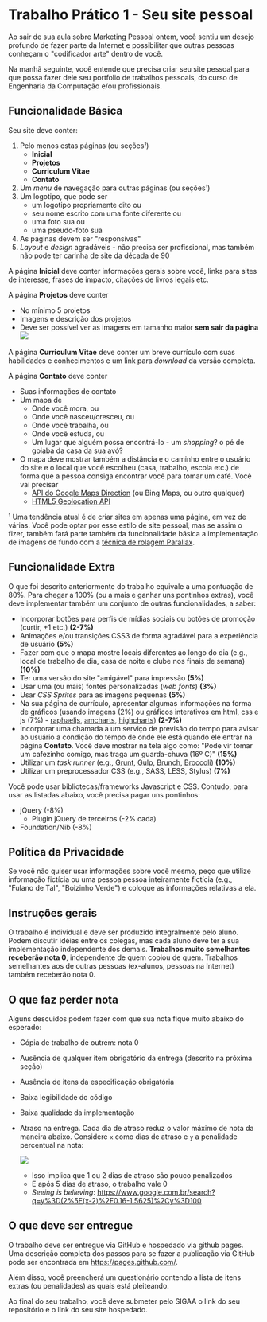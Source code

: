 # Trabalho Prático 1 - Seu site pessoal

Ao sair de sua aula sobre Marketing Pessoal ontem, você sentiu um desejo
profundo de fazer parte da Internet e possibilitar que outras pessoas conheçam
o "codificador arte" dentro de você.

Na manhã seguinte, você entende que precisa criar seu site pessoal para que
possa fazer dele seu portfolio de trabalhos pessoais, do curso de Engenharia da
Computação e/ou profissionais.

## Funcionalidade Básica

Seu site deve conter:

1. Pelo menos estas páginas (ou seções¹)
   - **Inicial**
   - **Projetos**
   - **Curriculum Vitae**
   - **Contato**
1. Um _menu_ de navegação para outras páginas (ou seções¹)
1. Um logotipo, que pode ser
   - um logotipo propriamente dito ou
   - seu nome escrito com uma fonte diferente ou
   - uma foto sua ou
   - uma pseudo-foto sua
1. As páginas devem ser "responsivas"
1. _Layout_ e _design_ agradáveis - não precisa ser profissional, mas também não
  pode ter carinha de site da década de 90

A página **Inicial** deve conter informações gerais sobre você, links para sites
 de interesse, frases de impacto, citações de livros legais etc.

A página **Projetos** deve conter
- No mínimo 5 projetos
- Imagens e descrição dos projetos
- Deve ser possível ver as imagens em tamanho maior **sem sair da página**
  ![](images/cheiro-small.png)


A página **Curriculum Vitae** deve conter um breve currículo com suas
habilidades e conhecimentos e um link para _download_ da versão completa.

A página **Contato** deve conter
- Suas informações de contato
- Um mapa de
  - Onde você mora, ou
  - Onde você nasceu/cresceu, ou
  - Onde você trabalha, ou
  - Onde você estuda, ou
  - Um lugar que alguém possa encontrá-lo - um _shopping_? o pé de goiaba da casa
    da sua avó?
- O mapa deve mostrar também a distância e o caminho entre o usuário do site
  e o local que você escolheu (casa, trabalho, escola etc.) de forma que a
  pessoa consiga encontrar você para tomar um café. Você vai precisar
  - [API do Google Maps Direction](https://developers.google.com/maps/documentation/directions/#Introduction) (ou Bing Maps, ou outro qualquer)
  - [HTML5 Geolocation API](https://developer.mozilla.org/pt-BR/docs/Using_geolocation)


¹ Uma tendência atual é de criar sites em apenas uma página, em vez de várias.
Você pode optar por esse estilo de site pessoal, mas se assim o fizer, também
fará parte também da funcionalidade básica a implementação de imagens de fundo
com a [técnica de rolagem Parallax](https://ihatetomatoes.net/simple-parallax-scrolling-tutorial/).


## Funcionalidade Extra

O que foi descrito anteriormente do trabalho equivale a uma pontuação de 80%.
Para chegar a 100% (ou a mais e ganhar uns pontinhos extras), você deve
implementar também um conjunto de outras funcionalidades, a saber:

- Incorporar botões para perfis de mídias sociais ou botões de promoção
  (curtir, +1 etc.) **(2-7%)**
- Animações e/ou transições CSS3 de forma agradável para a experiência de
  usuário **(5%)**
- Fazer com que o mapa mostre locais diferentes ao longo do dia (e.g., local
  de trabalho de dia, casa de noite e clube nos finais de semana) **(10%)**
- Ter uma versão do site "amigável" para impressão **(5%)**
- Usar uma (ou mais) fontes personalizadas (_web fonts_) **(3%)**
- Usar _CSS Sprites_ para as imagens pequenas **(5%)**
- Na sua página de currículo, apresentar algumas informações na forma de
  gráficos (usando imagens (2%) ou gráficos interativos em html, css e js (7%) - [raphaeljs](http://raphaeljs.com/), [amcharts](http://www.amcharts.com/), [highcharts](http://www.highcharts.com/)) **(2-7%)**
- Incorporar uma chamada a um serviço de previsão do tempo para avisar ao
  usuário a condição do tempo de onde ele está quando ele entrar na página
  **Contato**. Você deve mostrar na tela algo como: "Pode vir tomar um cafezinho
  comigo, mas traga um guarda-chuva (16º C)" **(15%)**
- Utilizar um _task runner_ (e.g., [Grunt](http://gruntjs.com/), [Gulp](http://gulpjs.com/), [Brunch](http://brunch.io/), [Broccoli](https://github.com/broccolijs/broccoli)) **(10%)**
- Utilizar um preprocessador CSS (e.g., SASS, LESS, Stylus) **(7%)**


Você pode usar bibliotecas/frameworks Javascript e CSS. Contudo, para usar as
listadas abaixo, você precisa pagar uns pontinhos:

- jQuery (-8%)
  - Plugin jQuery de terceiros (-2% cada)
- Foundation/Nib (-8%)


## Política da Privacidade

Se você não quiser usar informações sobre você mesmo, peço que utilize
informação fictícia ou uma pessoa pessoa inteiramente fictícia (e.g.,
"Fulano de Tal", "Boizinho Verde") e coloque as informações relativas a ela.


## Instruções gerais

O trabalho é individual e deve ser produzido integralmente pelo aluno. Podem discutir
idéias entre os colegas, mas cada aluno deve ter a sua implementação independente dos
demais. **Trabalhos muito semelhantes receberão nota 0**, independente de quem copiou
de quem. Trabalhos semelhantes aos de outras pessoas (ex-alunos, pessoas na Internet)
também receberão nota 0.


## O que faz perder nota

Alguns descuidos podem fazer com que sua nota fique muito abaixo do esperado:
- Cópia de trabalho de outrem: nota 0
- Ausência de qualquer item obrigatório da entrega (descrito na próxima seção)
- Ausência de itens da especificação obrigatória
- Baixa legibilidade do código
- Baixa qualidade da implementação
- Atraso na entrega. Cada dia de atraso reduz o valor máximo de nota da
  maneira abaixo. Considere `x` como dias de atraso e `y` a penalidade
  percentual na nota:

  ![](images/penalidade-por-atraso.png)
  - Isso implica que 1 ou 2 dias de atraso são pouco penalizados
  - E após 5 dias de atraso, o trabalho vale 0
  - _Seeing is believing_: https://www.google.com.br/search?q=y%3D(2%5E(x-2)%2F0.16-1.5625)%2Cy%3D100


## O que deve ser **entregue**

O trabalho deve ser entregue via GitHub e hospedado via github pages. 
 Uma
descrição completa dos passos para se fazer a publicação via GitHub  pode ser encontrada em
https://pages.github.com/.

Além disso, você preencherá um questionário contendo a lista de itens extras (ou penalidades) as quais está pleiteando.

Ao final do seu trabalho, você deve submeter pelo SIGAA o link do seu repositório 
e o link do seu site hospedado.
